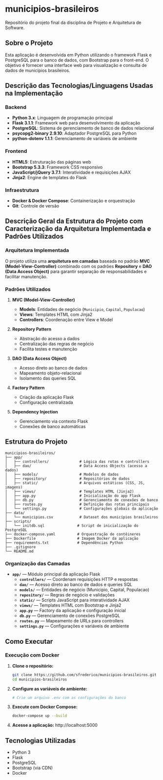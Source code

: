 # municipios-brasileiros

Repositório do projeto final da disciplina de Projeto e Arquitetura de Software.

## Sobre o Projeto

Esta aplicação é desenvolvida em Python utilizando o framework Flask e PostgreSQL para o banco de dados, com Bootstrap para o front-end. O objetivo é fornecer uma interface web para visualização e consulta de dados de municípios brasileiros.

## Descrição das Tecnologias/Linguagens Usadas na Implementação

### Backend
- **Python 3.x**: Linguagem de programação principal
- **Flask 3.1.1**: Framework web para desenvolvimento da aplicação
- **PostgreSQL**: Sistema de gerenciamento de banco de dados relacional
- **psycopg2-binary 2.9.10**: Adaptador PostgreSQL para Python
- **python-dotenv 1.1.1**: Gerenciamento de variáveis de ambiente

### Frontend
- **HTML5**: Estruturação das páginas web
- **Bootstrap 5.3.3**: Framework CSS responsivo
- **JavaScript/jQuery 3.7.1**: Interatividade e requisições AJAX
- **Jinja2**: Engine de templates do Flask

### Infraestrutura
- **Docker & Docker Compose**: Containerização e orquestração
- **Git**: Controle de versão

## Descrição Geral da Estrutura do Projeto com Caracterização da Arquitetura Implementada e Padrões Utilizados

### Arquitetura Implementada

O projeto utiliza uma **arquitetura em camadas** baseada no padrão **MVC (Model-View-Controller)** combinado com os padrões **Repository** e **DAO (Data Access Object)** para garantir separação de responsabilidades e facilitar manutenção.

### Padrões Utilizados

1. **MVC (Model-View-Controller)**
   - **Models**: Entidades de negócio (`Municipio`, `Capital`, `Populacao`)
   - **Views**: Templates HTML com Jinja2
   - **Controllers**: Coordenação entre View e Model

2. **Repository Pattern**
   - Abstração do acesso a dados
   - Centralização das regras de negócio
   - Facilita testes e manutenção

3. **DAO (Data Access Object)**
   - Acesso direto ao banco de dados
   - Mapeamento objeto-relacional
   - Isolamento das queries SQL

4. **Factory Pattern**
   - Criação da aplicação Flask
   - Configuração centralizada

5. **Dependency Injection**
   - Gerenciamento via contexto Flask
   - Conexões de banco automáticas

## Estrutura do Projeto

```
municipios-brasileiros/
├── app/
│   ├── controllers/              # Lógica das rotas e controllers
│   ├── dao/                      # Data Access Objects (acesso a dados)
│   ├── models/                   # Modelos de dados
│   ├── repository/               # Repositórios de dados
│   ├── static/                   # Arquivos estáticos (CSS, JS, imagens)
│   ├── views/                    # Templates HTML (Jinja2)
│   ├── app.py                    # Inicialização do app Flask
│   ├── db.py                     # Gerenciamento de conexões de banco
│   ├── routes.py                 # Definição das rotas principais
│   └── settings.py               # Configurações globais da aplicação
├── data/
│   └── municipios.csv            # Dataset dos municípios brasileiros
├── scripts/
│   └── initdb.sql               # Script de inicialização do PostgreSQL
├── docker-compose.yaml          # Orquestração de contêineres
├── Dockerfile                   # Imagem Docker da aplicação
├── requirements.txt             # Dependências Python
├── .gitignore
└── README.md
```

### Organização das Camadas

- **`app/`** — Módulo principal da aplicação Flask
  - **`controllers/`** — Coordenam requisições HTTP e respostas
  - **`dao/`** — Acesso direto ao banco de dados e queries SQL
  - **`models/`** — Entidades de negócio (Municipio, Capital, Populacao)
  - **`repository/`** — Regras de negócio e validações
  - **`static/`** — Scripts JavaScript para interatividade AJAX
  - **`views/`** — Templates HTML com Bootstrap e Jinja2
  - **`app.py`** — Factory da aplicação e configuração inicial
  - **`db.py`** — Gerenciamento de conexões PostgreSQL
  - **`routes.py`** — Mapeamento de URLs para controllers
  - **`settings.py`** — Configurações e variáveis de ambiente

## Como Executar

### Execução com Docker

1. **Clone o repositório:**
   ```bash
   git clone https://github.com/sfrederico/municipios-brasileiros.git
   cd municipios-brasileiros
   ```

2. **Configure as variáveis de ambiente:**
   ```bash
   # Crie um arquivo .env com as configurações do banco
   ```

3. **Execute com Docker Compose:**
   ```bash
   docker-compose up --build
   ```

4. **Acesse a aplicação:** http://localhost:5000


## Tecnologias Utilizadas
- Python 3
- Flask
- PostgreSQL
- Bootstrap (via CDN)
- Docker

